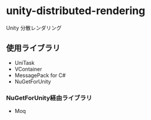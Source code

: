 # unity-distributed-rendering
Unity 分散レンダリング

## 使用ライブラリ

* UniTask
* VContainer
* MessagePack for C#
* NuGetForUnity

### NuGetForUnity経由ライブラリ

* Moq
